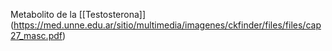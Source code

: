 Metabolito de la [[Testosterona]] (https://med.unne.edu.ar/sitio/multimedia/imagenes/ckfinder/files/files/cap27_masc.pdf)
